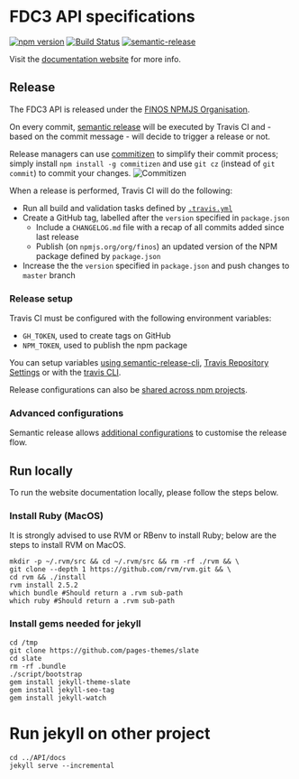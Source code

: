 # FDC3 API specifications

[![npm version](https://badge.fury.io/js/yarn.svg)](https://badge.fury.io/js/yarn)
[![Build Status](https://travis-ci.org/fdc3/API.svg?branch=master)](https://travis-ci.org/fdc3/API)
[![semantic-release](https://img.shields.io/badge/%20%20%F0%9F%93%A6%F0%9F%9A%80-semantic--release-e10079.svg)](https://github.com/semantic-release/semantic-release)

Visit the [documentation website](https://fdc3-api.finos.org) for more info.

## Release
The FDC3 API is released under the [FINOS NPMJS Organisation](npmjs.com/org/finos).

On every commit, [semantic release](https://semantic-release.gitbook.io/semantic-release/) will be executed by Travis CI and - based on the commit message - will decide to trigger a release or not.

Release managers can use [commitizen](http://commitizen.github.io/cz-cli/) to simplify their commit process; simply install `npm install -g commitizen` and use `git cz` (instead of `git commit`) to commit your changes.
![Commitizen](https://github.com/commitizen/cz-cli/raw/master/meta/screenshots/add-commit.png)

When a release is performed, Travis CI will do the following:
- Run all build and validation tasks defined by [`.travis.yml`](.travis.yml)
- Create a GitHub tag, labelled after the `version` specified in `package.json`
    + Include a `CHANGELOG.md` file with a recap of all commits added since last release
    + Publish (on `npmjs.org/org/finos`) an updated version of the NPM package defined by `package.json` 
- Increase the the `version` specified in `package.json` and push changes to `master` branch

### Release setup
Travis CI must be configured with the following environment variables:
- `GH_TOKEN`, used to create tags on GitHub
- `NPM_TOKEN`, used to publish the npm package

You can setup variables [using semantic-release-cli](https://semantic-release.gitbook.io/semantic-release/usage/ci-configuration#automatic-setup-with-semantic-release-cli), [Travis Repository Settings](https://docs.travis-ci.com/user/environment-variables/#defining-variables-in-repository-Settings) or with the [travis CLI](https://github.com/travis-ci/travis.rb#env).

Release configurations can also be [shared across npm projects](https://semantic-release.gitbook.io/semantic-release/usage/shareable-configurations).

### Advanced configurations
Semantic release allows [additional configurations](https://semantic-release.gitbook.io/semantic-release/usage/plugins) to customise the release flow.

## Run locally
To run the website documentation locally, please follow the steps below.

### Install Ruby (MacOS)

It is strongly advised to use RVM or RBenv to install Ruby; below are the steps to install RVM on MacOS.
```
mkdir -p ~/.rvm/src && cd ~/.rvm/src && rm -rf ./rvm && \
git clone --depth 1 https://github.com/rvm/rvm.git && \
cd rvm && ./install
rvm install 2.5.2
which bundle #Should return a .rvm sub-path
which ruby #Should return a .rvm sub-path
```

### Install gems needed for jekyll

```
cd /tmp
git clone https://github.com/pages-themes/slate
cd slate
rm -rf .bundle
./script/bootstrap
gem install jekyll-theme-slate
gem install jekyll-seo-tag
gem install jekyll-watch
```

# Run jekyll on other project
```
cd ../API/docs
jekyll serve --incremental
```